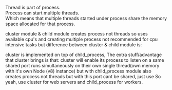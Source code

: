  Thread is part of process.</br>
 Process can start multiple threads.</br>
 Which means that multiple threads started under process share the memory space allocated for that process.</br>
 
cluster module & child module creates process not threads so uses available cpu's and creating multiple process not recommended for cpu intensive tasks but difference between cluster & child module is: </br>

cluster is implemented on top of child_process, The extra stuff/advantage that cluster brings is that: cluster will enable its process to listen on a same shared port runs simultaneously on their own single thread(own memory with it's own Node (v8) instance) but with child_process module also creates process not threads but with this port cant be shared, just use  So yeah, use cluster for web servers and child_process for workers. </br>